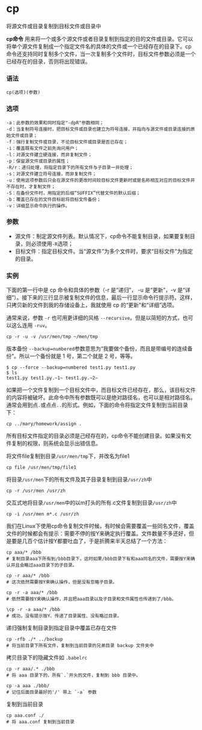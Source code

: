 # cp

将源文件或目录复制到目标文件或目录中

**cp命令** 用来将一个或多个源文件或者目录复制到指定的目的文件或目录。它可以将单个源文件复制成一个指定文件名的具体的文件或一个已经存在的目录下。cp命令还支持同时复制多个文件，当一次复制多个文件时，目标文件参数必须是一个已经存在的目录，否则将出现错误。

### 语法

```
cp(选项)(参数)
```

### 选项

```
-a：此参数的效果和同时指定"-dpR"参数相同；
-d：当复制符号连接时，把目标文件或目录也建立为符号连接，并指向与源文件或目录连接的原始文件或目录；
-f：强行复制文件或目录，不论目标文件或目录是否已存在；
-i：覆盖既有文件之前先询问用户；
-l：对源文件建立硬连接，而非复制文件；
-p：保留源文件或目录的属性；
-R/r：递归处理，将指定目录下的所有文件与子目录一并处理；
-s：对源文件建立符号连接，而非复制文件；
-u：使用这项参数后只会在源文件的更改时间较目标文件更新时或是名称相互对应的目标文件并不存在时，才复制文件；
-S：在备份文件时，用指定的后缀“SUFFIX”代替文件的默认后缀；
-b：覆盖已存在的文件目标前将目标文件备份；
-v：详细显示命令执行的操作。
```

### 参数

* 源文件：制定源文件列表。默认情况下，cp命令不能复制目录，如果要复制目录，则必须使用`-R`​选项；
* 目标文件：指定目标文件。当“源文件”为多个文件时，要求“目标文件”为指定的目录。

### 实例

下面的第一行中是 cp 命令和具体的参数（-r 是“递归”， -u 是“更新”，-v 是“详细”）。接下来的三行显示被复制文件的信息，最后一行显示命令行提示符。这样，只拷贝新的文件到我的存储设备上，我就使用 cp 的“更新”和“详细”选项。

通常来说，参数 `-r`​ 也可用更详细的风格 `--recursive`​。但是以简短的方式，也可以这么连用 `-ruv`​。

```
cp -r -u -v /usr/men/tmp ~/men/tmp
```

版本备份 `--backup=numbered`​ 参数意思为“我要做个备份，而且是带编号的连续备份”。所以一个备份就是 1 号，第二个就是 2 号，等等。

```
$ cp --force --backup=numbered test1.py test1.py
$ ls
test1.py test1.py.~1~ test1.py.~2~
```

如果把一个文件复制到一个目标文件中，而目标文件已经存在，那么，该目标文件的内容将被破坏。此命令中所有参数既可以是绝对路径名，也可以是相对路径名。通常会用到点`.`​或点点`..`​的形式。例如，下面的命令将指定文件复制到当前目录下：

```
cp ../mary/homework/assign .
```

所有目标文件指定的目录必须是己经存在的，cp命令不能创建目录。如果没有文件复制的权限，则系统会显示出错信息。

将文件file复制到目录`/usr/men/tmp`​下，并改名为file1

```
cp file /usr/men/tmp/file1
```

将目录`/usr/men`​下的所有文件及其子目录复制到目录`/usr/zh`​中

```
cp -r /usr/men /usr/zh
```

交互式地将目录`/usr/men`​中的以m打头的所有.c文件复制到目录`/usr/zh`​中

```
cp -i /usr/men m*.c /usr/zh
```

我们在Linux下使用cp命令复制文件时候，有时候会需要覆盖一些同名文件，覆盖文件的时候都会有提示：需要不停的按Y来确定执行覆盖。文件数量不多还好，但是要是几百个估计按Y都要吐血了，于是折腾来半天总结了一个方法：

```
cp aaa/* /bbb
# 复制目录aaa下所有到/bbb目录下，这时如果/bbb目录下有和aaa同名的文件，需要按Y来确认并且会略过aaa目录下的子目录。

cp -r aaa/* /bbb
# 这次依然需要按Y来确认操作，但是没有忽略子目录。

cp -r -a aaa/* /bbb
# 依然需要按Y来确认操作，并且把aaa目录以及子目录和文件属性也传递到了/bbb。

\cp -r -a aaa/* /bbb
# 成功，没有提示按Y、传递了目录属性、没有略过目录。
```

递归强制复制目录到指定目录中覆盖已存在文件

```
cp -rfb ./* ../backup
# 将当前目录下所有文件，复制到当前目录的兄弟目录 backup 文件夹中
```

拷贝目录下的隐藏文件如 `.babelrc`​

```
cp -r aaa/.* ./bbb
# 将 aaa 目录下的，所有`.`开头的文件，复制到 bbb 目录中。

cp -a aaa ./bbb/ 
# 记住后面目录最好的'/' 带上 `-a` 参数
```

复制到当前目录

```
cp aaa.conf ./
# 将 aaa.conf 复制到当前目录
```

‍

